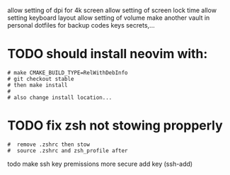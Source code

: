 allow setting of dpi for 4k screen
allow setting of screen lock time
allow setting keyboard layout
allow setting of volume
make another vault in personal dotfiles
    for backup codes
    keys
    secrets,...


# TODO should install neovim with:
    # make CMAKE_BUILD_TYPE=RelWithDebInfo
    # git checkout stable
    # then make install
    #
    # also change install location...

# TODO fix zsh not stowing propperly
    #  remove .zshrc then stow
    #  source .zshrc and zsh_profile after

todo make ssh key premissions more secure
add key (ssh-add)
